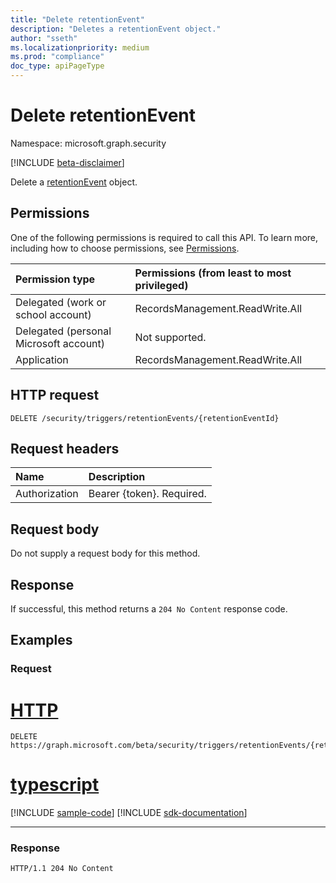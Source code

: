 ```yaml
---
title: "Delete retentionEvent"
description: "Deletes a retentionEvent object."
author: "sseth"
ms.localizationpriority: medium
ms.prod: "compliance"
doc_type: apiPageType
---
```


# Delete retentionEvent
Namespace: microsoft.graph.security

[!INCLUDE [beta-disclaimer](../../includes/beta-disclaimer.md)]

Delete a [retentionEvent](../resources/security-retentionevent.md) object.

## Permissions
One of the following permissions is required to call this API. To learn more, including how to choose permissions, see [Permissions](/graph/permissions-reference).

|Permission type|Permissions (from least to most privileged)|
|:---|:---|
|Delegated (work or school account)|RecordsManagement.ReadWrite.All|
|Delegated (personal Microsoft account)|Not supported.|
|Application|RecordsManagement.ReadWrite.All|

## HTTP request

<!-- {
  "blockType": "ignored"
}
-->
``` http
DELETE /security/triggers/retentionEvents/{retentionEventId}
```

## Request headers
|Name|Description|
|:---|:---|
|Authorization|Bearer {token}. Required.|

## Request body
Do not supply a request body for this method.

## Response

If successful, this method returns a `204 No Content` response code.

## Examples

### Request

# [HTTP](#tab/http)
<!-- {
  "blockType": "request",
  "name": "delete_retentionevent"
}
-->
``` http
DELETE https://graph.microsoft.com/beta/security/triggers/retentionEvents/{retentionEventId}
```

# [typescript](#tab/typescript)
[!INCLUDE [sample-code](../includes/snippets/typescript/delete-retentionevent-typescript-snippets.md)]
[!INCLUDE [sdk-documentation](../includes/snippets/snippets-sdk-documentation-link.md)]

---



### Response
>
<!-- {
  "blockType": "response",
  "truncated": true
}
-->
``` http
HTTP/1.1 204 No Content
```

